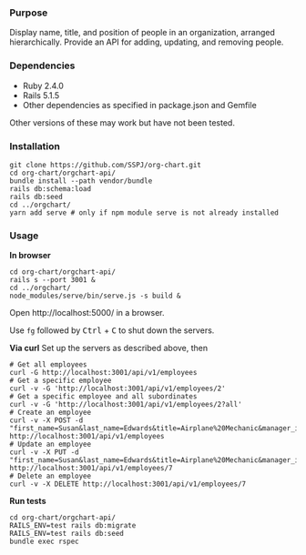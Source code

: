 ### Purpose

Display name, title, and position of people in an organization, arranged hierarchically. Provide an API for adding, updating, and removing people.

### Dependencies

* Ruby 2.4.0
* Rails 5.1.5
* Other dependencies as specified in package.json and Gemfile

Other versions of these may work but have not been tested.

### Installation
```
git clone https://github.com/SSPJ/org-chart.git
cd org-chart/orgchart-api/
bundle install --path vendor/bundle
rails db:schema:load
rails db:seed
cd ../orgchart/
yarn add serve # only if npm module serve is not already installed
```

### Usage

**In browser**
```
cd org-chart/orgchart-api/
rails s --port 3001 &
cd ../orgchart/
node_modules/serve/bin/serve.js -s build &
```
Open http://localhost:5000/ in a browser.

Use `fg` followed by <kbd>Ctrl</kbd> + <kbd>C</kbd> to shut down the servers.

**Via curl**
Set up the servers as described above, then
```
# Get all employees
curl -G http://localhost:3001/api/v1/employees
# Get a specific employee
curl -v -G 'http://localhost:3001/api/v1/employees/2'
# Get a specific employee and all subordinates
curl -v -G 'http://localhost:3001/api/v1/employees/2?all'
# Create an employee
curl -v -X POST -d "first_name=Susan&last_name=Edwards&title=Airplane%20Mechanic&manager_id=5" http://localhost:3001/api/v1/employees
# Update an employee
curl -v -X PUT -d "first_name=Susan&last_name=Edwards&title=Airplane%20Mechanic&manager_id=5" http://localhost:3001/api/v1/employees/7
# Delete an employee
curl -v -X DELETE http://localhost:3001/api/v1/employees/7
```

**Run tests**
```
cd org-chart/orgchart-api/
RAILS_ENV=test rails db:migrate
RAILS_ENV=test rails db:seed
bundle exec rspec
```

